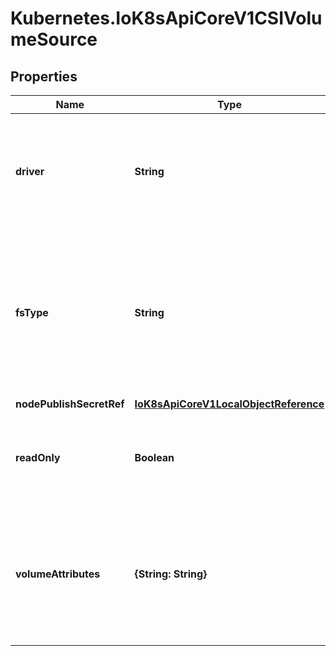 # Kubernetes.IoK8sApiCoreV1CSIVolumeSource

## Properties

Name | Type | Description | Notes
------------ | ------------- | ------------- | -------------
**driver** | **String** | driver is the name of the CSI driver that handles this volume. Consult with your admin for the correct name as registered in the cluster. | 
**fsType** | **String** | fsType to mount. Ex. \&quot;ext4\&quot;, \&quot;xfs\&quot;, \&quot;ntfs\&quot;. If not provided, the empty value is passed to the associated CSI driver which will determine the default filesystem to apply. | [optional] 
**nodePublishSecretRef** | [**IoK8sApiCoreV1LocalObjectReference**](IoK8sApiCoreV1LocalObjectReference.md) |  | [optional] 
**readOnly** | **Boolean** | readOnly specifies a read-only configuration for the volume. Defaults to false (read/write). | [optional] 
**volumeAttributes** | **{String: String}** | volumeAttributes stores driver-specific properties that are passed to the CSI driver. Consult your driver&#39;s documentation for supported values. | [optional] 


